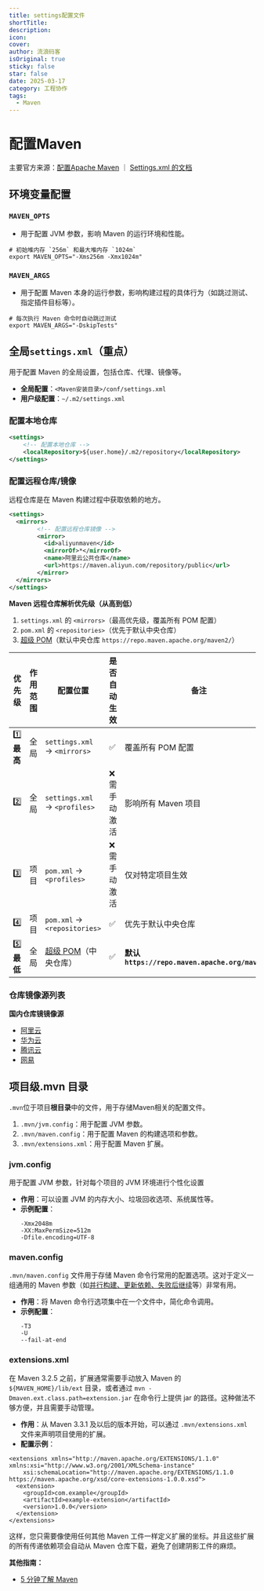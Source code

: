 ```yaml
---
title: settings配置文件
shortTitle: 
description: 
icon: 
cover: 
author: 流浪码客
isOriginal: true
sticky: false
star: false
date: 2025-03-17
category: 工程协作
tags:
  - Maven
---
```

# 配置Maven
主要官方来源：[配置Apache Maven](https://maven.apache.org/configure.html) ｜  [Settings.xml 的文档](https://maven.apache.org/settings.html)
## 环境变量配置
### `MAVEN_OPTS`
* 用于配置 JVM 参数，影响 Maven 的运行环境和性能。
```shell
# 初始堆内存 `256m` 和最大堆内存 `1024m`
export MAVEN_OPTS="-Xms256m -Xmx1024m"
```
### `MAVEN_ARGS`
* 用于配置 Maven 本身的运行参数，影响构建过程的具体行为（如跳过测试、指定插件目标等）。
```shell
# 每次执行 Maven 命令时自动跳过测试
export MAVEN_ARGS="-DskipTests"
```
## 全局`settings.xml`（重点）
用于配置 Maven 的全局设置，包括仓库、代理、镜像等。
* **全局配置**：`<Maven安装目录>/conf/settings.xml`
* **用户级配置**：`~/.m2/settings.xml`
### 配置本地仓库
```xml
<settings>
	<!-- 配置本地仓库 -->
	<localRepository>${user.home}/.m2/repository</localRepository>
</settings>
```
### 配置远程仓库/镜像
远程仓库是在 Maven 构建过程中获取依赖的地方。
```xml
<settings>
  <mirrors>
		<!-- 配置远程仓库镜像 -->
		<mirror>
		  <id>aliyunmaven</id>
		  <mirrorOf>*</mirrorOf>
		  <name>阿里云公共仓库</name>
		  <url>https://maven.aliyun.com/repository/public</url>
		</mirror>
  </mirrors>
</settings>
```
**Maven 远程仓库解析优先级（从高到低）**
1. `settings.xml` 的 `<mirrors>`（最高优先级，覆盖所有 POM 配置）
2. `pom.xml` 的 `<repositories>`（优先于默认中央仓库）
3. [超级 POM](https://www.codecopy.cn/post/2jjqwx)（默认中央仓库 `https://repo.maven.apache.org/maven2/`）

| 优先级        | 作用范围 | 配置位置                                                | 是否自动生效  | 备注                                             |
| ---------- | ---- | --------------------------------------------------- | ------- | ---------------------------------------------- |
| 1️⃣ **最高** | 全局   | `settings.xml` → `<mirrors>`                        | ✅       | 覆盖所有 POM 配置                                    |
| 2️⃣        | 全局   | `settings.xml` → `<profiles>`                       | ❌ 需手动激活 | 影响所有 Maven 项目                                  |
| 3️⃣        | 项目   | `pom.xml` → `<profiles>`                            | ❌ 需手动激活 | 仅对特定项目生效                                       |
| 4️⃣        | 项目   | `pom.xml` → `<repositories>`                        | ✅       | 优先于默认中央仓库                                      |
| 5️⃣ **最低** | 全局   | [超级 POM](https://www.codecopy.cn/post/2jjqwx)（中央仓库） | ✅       | **默认 `https://repo.maven.apache.org/maven2/`** |

### 仓库镜像源列表
**国内仓库镜镜像源**
*  [阿里云](https://developer.aliyun.com/mvn/guide)
* [华为云](https://www.huaweicloud.com/special/maven-jingxiang.html)
* [腾讯云](https://mirrors.cloud.tencent.com/help/maven.html)
* [网易](https://mirrors.163.com/.help/maven.html)
## 项目级.mvn 目录
`.mvn`位于项目**根目录**中的文件，用于存储Maven相关的配置文件。
1.  `.mvn/jvm.config`：用于配置 JVM 参数。
2. `.mvn/maven.config`：用于配置 Maven 的构建选项和参数。
3. `.mvn/extensions.xml`：用于配置 Maven 扩展。
### jvm.config
用于配置 JVM 参数，针对每个项目的 JVM 环境进行个性化设置
* **作用**：可以设置 JVM 的内存大小、垃圾回收选项、系统属性等。
* **示例配置**：
	```shell
	-Xmx2048m
	-XX:MaxPermSize=512m
	-Dfile.encoding=UTF-8
	```
### maven.config
`.mvn/maven.config` 文件用于存储 Maven 命令行常用的配置选项。这对于定义一组通用的 Maven 参数（如<u>并行构建、更新依赖、失败后继续</u>等）非常有用。
- **作用**：将 Maven 命令行选项集中在一个文件中，简化命令调用。
- **示例配置**：
	```shell
	-T3
	-U
	--fail-at-end
	```
### extensions.xml
在 Maven 3.2.5 之前，扩展通常需要手动放入 Maven 的 `${MAVEN_HOME}/lib/ext` 目录，或者通过 `mvn -Dmaven.ext.class.path=extension.jar` 在命令行上提供 jar 的路径。这种做法不够方便，并且需要手动管理。
- **作用**：从 Maven 3.3.1 及以后的版本开始，可以通过 `.mvn/extensions.xml` 文件来声明项目使用的扩展。
- **配置示例**：
```shell
<extensions xmlns="http://maven.apache.org/EXTENSIONS/1.1.0" xmlns:xsi="http://www.w3.org/2001/XMLSchema-instance"
    xsi:schemaLocation="http://maven.apache.org/EXTENSIONS/1.1.0 https://maven.apache.org/xsd/core-extensions-1.0.0.xsd">
  <extension>
    <groupId>com.example</groupId>
    <artifactId>example-extension</artifactId>
    <version>1.0.0</version>
  </extension>
</extensions>
```
这样，您只需要像使用任何其他 Maven 工件一样定义扩展的坐标。并且这些扩展的所有传递依赖项会自动从 Maven 仓库下载，避免了创建阴影工件的麻烦。

**其他指南：**
* [5 分钟了解 Maven](https://maven.apache.org/guides/getting-started/maven-in-five-minutes.html)

